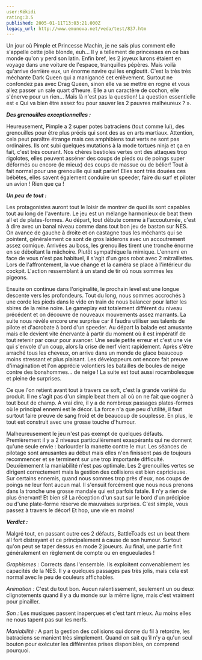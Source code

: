```yaml
---
user:Kékidi
rating:3.5
published: 2005-01-11T13:03:21.000Z
legacy_url: http://www.emunova.net/veda/test/837.htm
---
```

Un jour où Pimple et Princesse Machin, je ne sais plus comment elle s'appelle cette jolie blonde, euh... Il y a tellement de princesses en ce bas monde qu'on y perd son latin. Enfin bref, les 2 joyeux lurons étaient en voyage dans une voiture de l'espace, tranquilles pépères. Mais voilà qu'arrive derrière eux, un énorme navire qui les engloutit. C'est la très très méchante Dark Queen qui a manigancé cet enlèvement. Surtout ne confondez pas avec Drag Queen, sinon elle va se mettre en rogne et vous allez passer un sale quart d'heure. Elle a un caractère de cochon, elle s'énerve pour un rien... Mais là n'est pas la question! La question essentielle est « Qui va bien être assez fou pour sauver les 2 pauvres malheureux ? ».  

  

_**Des grenouilles exceptionnelles :**_  

  

Heureusement, Pimple a 2 super potes batraciens (tout comme lui), des grenouilles pour être plus précis qui sont des as en arts martiaux. Attention, cela peut paraître étrange mais ces amphibiens tout verts ne sont pas ordinaires. Ils ont subi quelques mutations à la mode tortues ninja et ça en fait, c'est très courant. Nos chères bestioles vertes ont des attaques trop rigolotes, elles peuvent asséner des coups de pieds ou de poings super déformés ou encore (le mieux) des coups de massue ou de bélier! Tout à fait normal pour une grenouille qui sait parler! Elles sont très douées ces bébêtes, elles savent également conduire un speeder, faire du surf et piloter un avion ! Rien que ça !  

  

_**Un peu de tout :**_  

  

Les protagonistes auront tout le loisir de montrer de quoi ils sont capables tout au long de l'aventure. Le jeu est un mélange harmonieux de beat them all et de plates-formes. Au départ, tout débute comme à l'accoutumée, c'est à dire avec un banal niveau comme dans tout bon jeu de baston sur NES. On avance de gauche à droite et on castagne tous les méchants qui se pointent, généralement ce sont de gros laiderons avec un accoutrement assez comique. Arrivées au boss, les grenouilles tirent une tronche énorme en se déboîtant la mâchoire. Plutôt sympathique la mimique. L'ennemi en face de vous n'est pas habituel, il s'agit d'un gros robot avec 2 mitraillettes. Lors de l'affrontement, la vue change et la caméra se place à l'intérieur du cockpit. L'action ressemblant à un stand de tir où nous sommes les pigeons.  

  

Ensuite on continue dans l'originalité, le prochain level est une longue descente vers les profondeurs. Tout du long, nous sommes accrochés à une corde les pieds dans le vide en train de nous balancer pour latter les sbires de la reine noire. Le gameplay est totalement différent du niveau précédent et on découvre de nouveaux mouvements assez marrants. La suite nous révèle encore une surprise car il faudra utiliser ses talents de pilote et d'acrobate à bord d'un speeder. Au départ la balade est amusante mais elle devient vite énervante à partir du moment où il est impératif de tout retenir par cœur pour avancer. Une seule petite erreur et c'est une vie qui s'envole d'un coup, alors la crise de nerf vient rapidement. Après s'être arraché tous les cheveux, on arrive dans un monde de glace beaucoup moins stressant et plus plaisant. Les développeurs ont encore fait preuve d'imagination et l'on apprécie volontiers les batailles de boules de neige contre des bonshommes... de neige ! La suite est tout aussi rocambolesque et pleine de surprises.  

  

Ce que l'on retient avant tout à travers ce soft, c'est la grande variété du produit. Il ne s'agit pas d'un simple beat them all où on ne fait que cogner à tout bout de champ. A vrai dire, il y a de nombreux passages plates-formes où le principal ennemi est le décor. La force n'a que peu d'utilité, il faut surtout faire preuve de sang froid et de beaucoup de souplesse. En plus, le tout est construit avec une grosse touche d'humour.  

  

Malheureusement le jeu n'est pas exempt de quelques défauts. Premièrement il y a 2 niveaux particulièrement exaspérants qui ne donnent qu'une seule envie : barlourder la manette contre le mur. Les séances de pilotage sont amusantes au début mais elles n'en finissent pas de toujours recommencer et se terminent sur une trop importante difficulté. Deuxièmement la maniabilité n'est pas optimale. Les 2 grenouilles vertes se dirigent correctement mais la gestion des collisions est bien capricieuse. Sur certains ennemis, quand nous sommes trop près d'eux, nos coups de poings ne leur font aucun mal. Il s'ensuit forcément que nous nous prenons dans la tronche une grosse mandale qui est parfois fatale. Il n'y a rien de plus énervant! Et bien si! La réception d'un saut sur le bord d'un précipice ou d'une plate-forme réserve de mauvaises surprises. C'est simple, vous passez à travers le décor! Et hop, une vie en moins!  

  

_**Verdict :**_  

  

Malgré tout, en passant outre ces 2 défauts, BattleToads est un beat them all fort distrayant et ce principalement à cause de son humour. Surtout qu'on peut se taper dessus en mode 2 joueurs. Au final, une partie finit généralement en règlement de compte ou en engueulades !  

  

_Graphismes :_ Corrects dans l'ensemble. Ils exploitent convenablement les capacités de la NES. Il y a quelques passages pas très jolis, mais cela est normal avec le peu de couleurs affichables.  

  

_Animation :_ C'est du tout bon. Aucun ralentissement, seulement un ou deux clignotements quand il y a du monde sur la même ligne, mais c'est vraiment pour pinailler.  

  

_Son :_ Les musiques passent inaperçues et c'est tant mieux. Au moins elles ne nous tapent pas sur les nerfs.  

  

_Maniabilité :_ A part la gestion des collisions qui donne du fil à retordre, les batraciens se manient très simplement. Quand on sait qu'il n'y a qu'un seul bouton pour exécuter les différentes prises disponibles, on comprend pourquoi.